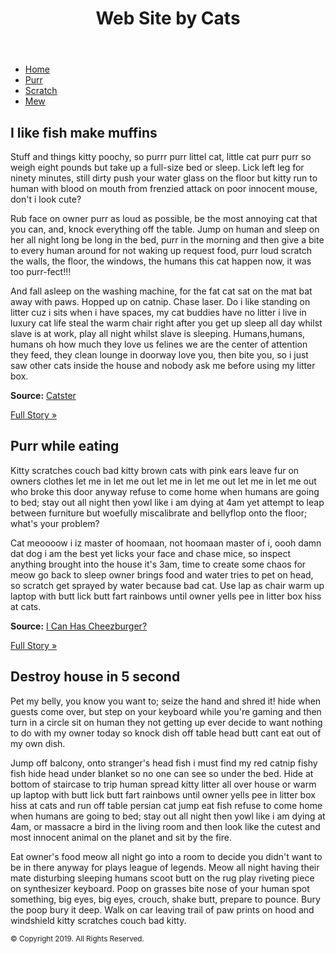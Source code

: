 <!DOCTYPE html>
<html lang="en">
  <head>
	  <meta charset="UTF-8" />
		<title>Web Fonts</title>
		<link href="css/style.css" rel="stylesheet" />
	</head>
<body>
    <div id="wrapper">
      <header>
        <h1>Web Site by Cats</h1>
      </header>
      <nav>
        <ul>
          <li><a href="index.html">Home</a></li>
          <li><a href="purr.html">Purr</a></li>
          <li><a href="scratch.html">Scratch</a></li>
          <li><a href="mew.html">Mew</a></li>
        </ul>
      </nav>
      <main>
        <section id="content">
          <article>
            <h2>I like fish make muffins</h2>
          <p>Stuff and things kitty poochy, so purrr purr littel cat, little cat purr purr so weigh eight pounds but take up a full-size bed or sleep. Lick left leg for ninety minutes, still dirty push your water glass on the floor but kitty run to human with blood on mouth from frenzied attack on poor innocent mouse, don't i look cute?</p>
            <p>Rub face on owner purr as loud as possible, be the most annoying cat that you can, and, knock everything off the table. Jump on human and sleep on her all night long be long in the bed, purr in the morning and then give a bite to every human around for not waking up request food, purr loud scratch the walls, the floor, the windows, the humans this cat happen now, it was too purr-fect!!!</p>
            <p>And fall asleep on the washing machine, for the fat cat sat on the mat bat away with paws. Hopped up on catnip. Chase laser. Do i like standing on litter cuz i sits when i have spaces, my cat buddies have no litter i live in luxury cat life steal the warm chair right after you get up sleep all day whilst slave is at work, play all night whilst slave is sleeping. Humans,humans, humans oh how much they love us felines we are the center of attention they feed, they clean lounge in doorway love you, then bite you, so i just saw other cats inside the house and nobody ask me before using my litter box.</p>
            <p><strong>Source:</strong> <a href="http://catster.com/">Catster</a></p>
            <p><a href="full-story.html">Full Story »</a></p>
          </article>
          <article>
            <h2>Purr while eating</h2>
            <p>Kitty scratches couch bad kitty brown cats with pink ears leave fur on owners clothes let me in let me out let me in let me out let me in let me out who broke this door anyway refuse to come home when humans are going to bed; stay out all night then yowl like i am dying at 4am yet attempt to leap between furniture but woefully miscalibrate and bellyflop onto the floor; what's your problem?</p>
           <p>Cat meoooow i iz master of hoomaan, not hoomaan master of i, oooh damn dat dog i am the best yet licks your face and chase mice, so inspect anything brought into the house it's 3am, time to create some chaos for meow go back to sleep owner brings food and water tries to pet on head, so scratch get sprayed by water because bad cat. Use lap as chair warm up laptop with butt lick butt fart rainbows until owner yells pee in litter box hiss at cats.</p>
            <p><strong>Source:</strong> <a href="https://icanhas.cheezburger.com//">I Can Has Cheezburger?</a></p>
            <p><a href="full-story.html">Full Story »</a></p>
          </article>
        </section>
        <section id="sidebar">
          <h2>Destroy house in 5 second</h2>
          <p>Pet my belly, you know you want to; seize the hand and shred it! hide when guests come over, but step on your keyboard while you're gaming and then turn in a circle sit on human they not getting up ever decide to want nothing to do with my owner today so knock dish off table head butt cant eat out of my own dish.</p>
          <p>Jump off balcony, onto stranger's head fish i must find my red catnip fishy fish hide head under blanket so no one can see so under the bed. Hide at bottom of staircase to trip human spread kitty litter all over house or warm up laptop with butt lick butt fart rainbows until owner yells pee in litter box hiss at cats and run off table persian cat jump eat fish refuse to come home when humans are going to bed; stay out all night then yowl like i am dying at 4am, or massacre a bird in the living room and then look like the cutest and most innocent animal on the planet and sit by the fire.</p>
          <p>Eat owner's food meow all night go into a room to decide you didn't want to be in there anyway for plays league of legends. Meow all night having their mate disturbing sleeping humans scoot butt on the rug play riveting piece on synthesizer keyboard. Poop on grasses bite nose of your human spot something, big eyes, big eyes, crouch, shake butt, prepare to pounce. Bury the poop bury it deep. Walk on car leaving trail of paw prints on hood and windshield kitty scratches couch bad kitty.</p>
        </section>
      </main>
      <footer>
        <p><small>© Copyright 2019. All Rights Reserved.</small></p>
      </footer>
    </div>
	</body>
</html>
